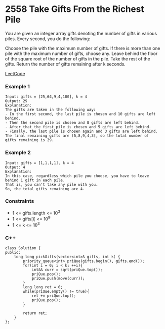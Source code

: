 # 2558 Take Gifts From the Richest Pile

You are given an integer array gifts denoting the number of gifts in various piles. Every second, you do the following:

Choose the pile with the maximum number of gifts.
If there is more than one pile with the maximum number of gifts, choose any.
Leave behind the floor of the square root of the number of gifts in the pile. Take the rest of the gifts.
Return the number of gifts remaining after k seconds.

[LeetCode](https://leetcode.cn/problems/take-gifts-from-the-richest-pile/)

### Example 1

```
Input: gifts = [25,64,9,4,100], k = 4
Output: 29
Explanation: 
The gifts are taken in the following way:
- In the first second, the last pile is chosen and 10 gifts are left behind.
- Then the second pile is chosen and 8 gifts are left behind.
- After that the first pile is chosen and 5 gifts are left behind.
- Finally, the last pile is chosen again and 3 gifts are left behind.
The final remaining gifts are [5,8,9,4,3], so the total number of gifts remaining is 29.
```

### Example 2

```
Input: gifts = [1,1,1,1], k = 4
Output: 4
Explanation: 
In this case, regardless which pile you choose, you have to leave behind 1 gift in each pile. 
That is, you can't take any pile with you. 
So, the total gifts remaining are 4.
```

### Constraints

* 1 <= gifts.length <= 10<sup>3</sup>
* 1 <= gifts[i] <= 10<sup>9</sup>
* 1 <= k <= 10<sup>3</sup>


### C++ 

```
class Solution {
public:
    long long pickGifts(vector<int>& gifts, int k) {
        priority_queue<int> priQue(gifts.begin(), gifts.end());
        for(int i = 0; i < k; ++i){
            int&& curr = sqrt(priQue.top());
            priQue.pop();
            priQue.push(move(curr));
        }
        long long ret = 0;
        while(priQue.empty() != true){
            ret += priQue.top();
            priQue.pop();
        }

        return ret;
    }
};
```